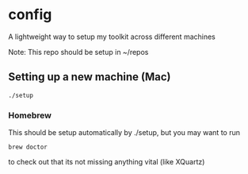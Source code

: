 # config
A lightweight way to setup my toolkit across different machines

Note: This repo should be setup in ~/repos

## Setting up a new machine (Mac)
    ./setup

### Homebrew
This should be setup automatically by ./setup, but you may want to run

    brew doctor

to check out that its not missing anything vital (like XQuartz)
